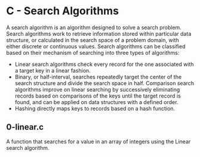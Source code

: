 # C - Search Algorithms
A search algorithm is an algorithm designed to solve a search problem. Search algorithms work to retrieve information stored within particular data structure, or calculated in the search space of a problem domain, with either discrete or continuous values.
Search algorithms can be classified based on their mechanism of searching into three types of algorithms:
* Linear search algorithms check every record for the one associated with a target key in a linear fashion.
*  Binary, or half-interval, searches repeatedly target the center of the search structure and divide the search space in half. Comparison search algorithms improve on linear searching by successively eliminating records based on comparisons of the keys until the target record is found, and can be applied on data structures with a defined order.
* Hashing directly maps keys to records based on a hash function.
## 0-linear.c
A  function that searches for a value in an array of integers using the Linear search algorithm.
